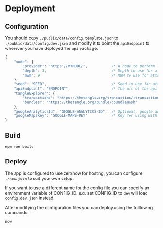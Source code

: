 # Deployment

## Configuration

You should copy `./public/data/config.template.json` to `./public/data/config.dev.json` and modify it to point the `apiEndpoint` to wherever you have deployed the `api` package.

```js
{
    "node": {
        "provider": "https://MYNODE/",           /* A node to perform Tangle operations */
        "depth": 3,                              /* Depth to use for attaches */
        "mwm": 9                                 /* MWM to use for attaches */
    },
    "seed": "SEED",                              /* Seed to use for attaching transactions */
    "apiEndpoint": "ENDPOINT",                   /* The url of the api endpoint e.g. https://api.my-domain.com */
    "tangleExplorer": {
        "transactions": "https://thetangle.org/transaction/:transactionHash",
        "bundles": "https://thetangle.org/bundle/:bundleHash"
    },
    "googleAnalyticsId": "GOOGLE-ANALYTICS-ID",  /* Optional, google analytics id */
    "googleMapsKey": "GOOGLE-MAPS-KEY"           /* Key for using with Google maps API */
}
```

## Build

```shell
npm run build
```

## Deploy

The app is configured to use zeit/now for hosting, you can configure `./now.json` to suit your own setup.

If you want to use a different name for the config file you can specify an environment variable of CONFIG_ID, e.g. set CONFIG_ID to `dev` will load `config.dev.json` instead.

After modifying the configuration files you can deploy using the folllowing commands:

```shell
now
```
